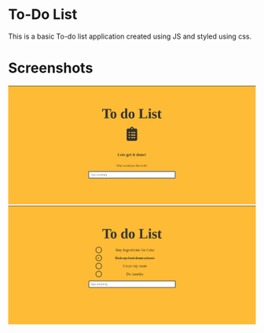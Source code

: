 # To-Do List

This is a basic To-do list application created using JS and styled using css.


# Screenshots

![figure 1](https://github.com/adarshajit/to-do-list/blob/master/Output/1.png)
![figure 2](https://github.com/adarshajit/to-do-list/blob/master/Output/2.png)
